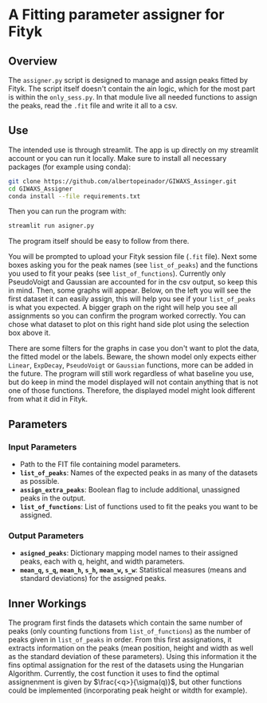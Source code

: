 

# A Fitting parameter assigner for Fityk

## Overview
The `assigner.py` script is designed to manage and assign peaks fitted by Fityk. The script itself doesn't contain the ain logic, which for the most part is within the `only_sess.py`. In that module live all needed functions to assign the peaks, read the `.fit` file and write it all to a csv.

##  Use
The intended use is through streamlit. The app is up directly on my streamlit account or you can run it locally. Make sure to install all necessary packages (for example using conda):
```bash
git clone https://github.com/albertopeinador/GIWAXS_Assinger.git
cd GIWAXS_Assigner
conda install --file requirements.txt
```
Then you can run the program with:
```bash
streamlit run asigner.py
```

The program itself should be easy to follow from there.

You will be prompted to upload your Fityk session file (`.fit` file). Next some boxes asking you for the peak names (see `list_of_peaks`) and the functions you used to fit your peaks (see `list_of_functions`). Currently only PseudoVoigt and Gaussian are accounted for in the csv output, so keep this in mind. Then, some graphs will appear.
Below, on the left you will see the first dataset it can easily assign, this will help you see if your `list_of_peaks` is what you expected. A bigger graph on the right will help you see all assignments so you can confirm the program worked correctly. You can chose what dataset to plot on this right hand side plot using the selection box above it.

There are some filters for the graphs in case you don't want to plot the data, the fitted model or the labels. Beware, the shown model only expects either `Linear`, `ExpDecay`, `PseudoVoigt` or `Gaussian` functions, more can be added in the future. The program will still work regardless of what baseline you use, but do keep in mind the model displayed will not contain anything that is not one of those functions. Therefore, the displayed model might look different from what it did in Fityk.
## Parameters

### Input Parameters
- Path to the FIT file containing model parameters.
- **`list_of_peaks`**: Names of the expected peaks in as many of the datasets as possible.
- **`assign_extra_peaks`**: Boolean flag to include additional, unassigned peaks in the output.
- **`list_of_functions`**: List of functions used to fit the peaks you want to be assigned.

### Output Parameters
- **`asigned_peaks`**: Dictionary mapping model names to their assigned peaks, each with q, height, and width parameters.
- **`mean_q`, `s_q`, `mean_h`, `s_h`, `mean_w`, `s_w`**: Statistical measures (means and standard deviations) for the assigned peaks.

## Inner Workings
The program first finds the datasets which contain the same number of peaks (only counting functions from `list_of_functions`) as the number of peaks given in `list_of_peaks` in order. From this first assignations, it extracts information on the peaks (mean position, height and width as well as the standard deviation of these parameters). Using this information it the fins optimal assignation for the rest of the datasets using the Hungarian Algorithm. Currently, the cost function it uses to find the optimal assignenment is given by $`\frac{<q>}{\sigma(q)}`$, but other functions could be implemented (incorporating peak height or witdth for example).